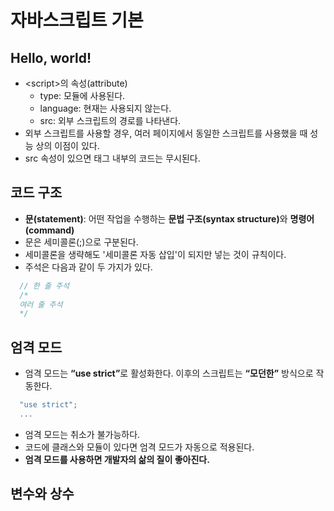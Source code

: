 # 자바스크립트 기본
## Hello, world!
- \<script\>의 속성(attribute)
  - type: 모듈에 사용된다.
  - language: 현재는 사용되지 않는다.
  - src: 외부 스크립트의 경로를 나타낸다.
- 외부 스크립트를 사용할 경우, 여러 페이지에서 동일한 스크립트를 사용했을 때 성능 상의 이점이 있다.
- src 속성이 있으면 태그 내부의 코드는 무시된다.

## 코드 구조
- **문(statement)**: 어떤 작업을 수행하는 <strong>문법 구조(syntax structure)</strong>와 **명령어(command)**
- 문은 세미콜론(;)으로 구분된다.
- 세미콜론을 생략해도 '세미콜론 자동 삽입'이 되지만 넣는 것이 규칙이다.
- 주석은 다음과 같이 두 가지가 있다.
```javascript
  // 한 줄 주석
  /*
  여러 줄 주석
  */
```

## 엄격 모드
- 엄격 모드는 <strong>“use strict”</strong>로 활성화한다. 이후의 스크립트는 **“모던한”** 방식으로 작동한다.
```javascript
  "use strict";
  ...
```
- 엄격 모드는 취소가 불가능하다.
- 코드에 클래스와 모듈이 있다면 엄격 모드가 자동으로 적용된다.
- **엄격 모드를 사용하면 개발자의 삶의 질이 좋아진다.**

## 변수와 상수
